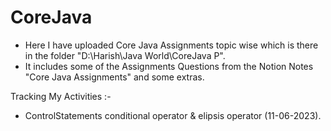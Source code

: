 # CoreJava
- Here I have uploaded Core Java Assignments topic wise which is there in the folder "D:\Harish\Java World\CoreJava P".
- It includes some of the Assignments Questions from the Notion Notes "Core Java Assignments" and some extras.


Tracking My Activities :- 
 - ControlStatements conditional operator & elipsis operator (11-06-2023). 
